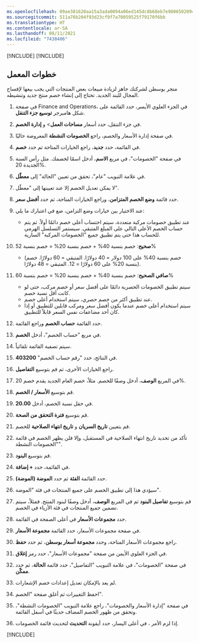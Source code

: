 ```yaml
---
ms.openlocfilehash: 89ae381620aa15a3ada0094a06ed145dc8b68eb7e980650209477a6f9814a9cd
ms.sourcegitcommit: 511a76b204f93d23cf9f7a70059525f79170f6bb
ms.translationtype: HT
ms.contentlocale: ar-SA
ms.lasthandoff: 08/11/2021
ms.locfileid: "7438406"
---
```

[!INCLUDE[](../../../includes/unit-banner.md)]
[!INCLUDE[](../../../includes/accessing-labs.md)]

## <a name="lab-steps"></a>خطوات المعمل

متجر بوسطن لشركتك جاهز لزيادة مبيعات بعض المنتجات التي يجب بيعها لإفساح المجال للبند الجديد. تحتاج إلى إنشاء خصم منتج جديد وتنشيطه.

1.  في صفحة Finance and Operations، في الجزء العلوي الأيسر، حدد القائمة على شكل هامبرجر **توسيع جزء التنقل**.
2.  في جزء التنقل، حدد أسعار **مساحات العمل**&gt; و **إدارة الخصم**.
3.  في صفحة إدارة الأسعار والخصم، راجع **الخصومات النشطة** المعروضة حاليًا.
4.  في القائمة، حدد **جديد**، راجع الخيارات المتاحة ثم حدد **خصم**.
5.  في صفحة "الخصومات"، في مربع **الاسم**، أدخل اسمًا لخصمك. مثل رأس السنة الجديدة 20%.
6.  في علامة التبويب "عام"، تحقق من تعيين "الحالة" إلى **معطّل**.
7.  لا يمكن تعديل الخصم إلا عند تعيينها إلى "معطّل".
8.  حدد قائمة **وضع الخصم المتزامن**، وراجع الخيارات المتاحة، ثم حدد **أفضل سعر**.
9.  عند الاختيار بين خيارات وضع التزامن، ضع في اعتبارك ما يلي:
    
     -  عند تطبيق خصومات مركبة متعددة، سيتم احتساب أعلى خصم دائمًا أولاً. ثم يتم حساب الخصم الأعلى التالي على المبلغ المتبقي. سيستمر التسلسل الهرمي للحساب هذا حتى يتم تطبيق جميع "الخصومات المركبة" السارية.

10. **صحيح**: خصم بنسبة 40% + خصم بنسبة 20% = خصم بنسبة 52%
    
     -  (خصم بنسبة 40% على 100 دولار = 40 دولارًا. المتبقي = 60 دولارًا. خصم بنسبة 20% على 60 دولارًا = 12. المتبقي = 48 دولارًا).

11. **صافي الصحيح**: خصم بنسبة 40% + خصم بنسبة 20% = خصم بنسبة 60%
    
     -  سيتم تطبيق الخصومات الحصرية دائمًا على أفضل سعر أو خصم مركب، حتى لو كانت أقل نسبة خصم.
     -  عند تطبيق أكثر من خصم حصري، سيتم استخدام أعلى خصم.
     -  سيتم استخدام أعلى خصم عندما يكون أفضل سعر ومركب قابلين للتطبيق أو إذا كان أحد مضاعفات نفس السعر قابلاً للتطبيق.

12. حدد القائمة **حساب الخصم** وراجع القائمة.
13. في مربع "حساب الخصم"، أدخل **الخصم**.
14. سيتم تصفية القائمة تلقائياً.
15. في النتائج، حدد "رقم حساب الخصم" **403200**.
16. راجع الخيارات الأخرى، ثم قم بتوسيع **التفاصيل**.
17. في المربع **الوصف**، أدخل وصفًا للخصم. مثلاً، خصم العام الجديد يقدم خصم 20%.
18. قم بتوسيع **الأسعار / الخصم**.
19. في حقل نسبة الخصم، أدخل **20.00**.
20. قم بتوسيع **فترة التحقق من الصحة**.
21. قم بتعيين **تاريخ السريان** و **تاريخ انتهاء الصلاحية** للخصم.
22. تأكد من تحديد تاريخ انتهاء الصلاحية في المستقبل، وإلا فلن يظهر الخصم في قائمة "الخصومات النشطة".
23. قم بتوسيع **البنود**.
24. في القائمة، حدد **+ إضافة**.
25. حدد القائمة **الفئة** ثم حدد **الموضة (الموضة)**.
26. سيؤدي هذا إلى تطبيق الخصم على جميع المنتجات في فئة "الموضة".
27. قم بتوسيع **تفاصيل البنود** ثم في المربع **الوصف**، أدخل وصفًا لبنود المنتج. فمثلاً، سيتم تضمين جميع المنتجات في فئة الأزياء في الخصم.
28. حدد **مجموعات الأسعار** في أعلى الصفحة في القائمة.
29. في صفحة مجموعات الأسعار، حدد القائمة **مجموعة الأسعار**.
30. راجع مجموعات الأسعار المتاحة، وحدد **مجموعة أسعار بوسطن**، ثم حدد **حفظ**.
31. في الجزء العلوي الأيمن من صفحة "مجموعات الأسعار"، حدد رمز **إغلاق**.
32. في صفحة "الخصومات"، في علامة التبويب "التفاصيل"، حدد قائمة **الحالة**، ثم حدد **ممكّن**.
33. لم يعد بالإمكان تعديل إعدادات خصم الإشعارات.
34. احفظ التغييرات ثم أغلق صفحة "الخصم".
35. في صفحة "إدارة الأسعار والخصومات"، راجع علامة التبويب "الخصومات النشطة"، وتحقق من ظهور الخصم المضاف حديثًا في أسفل القائمة.
36. إذا لزم الأمر ، في أعلى اليسار، حدد أيقونة **التحديث** لتحديث قائمة الخصومات.

[!INCLUDE[](../../../includes/standalone-lab-end.md)]
